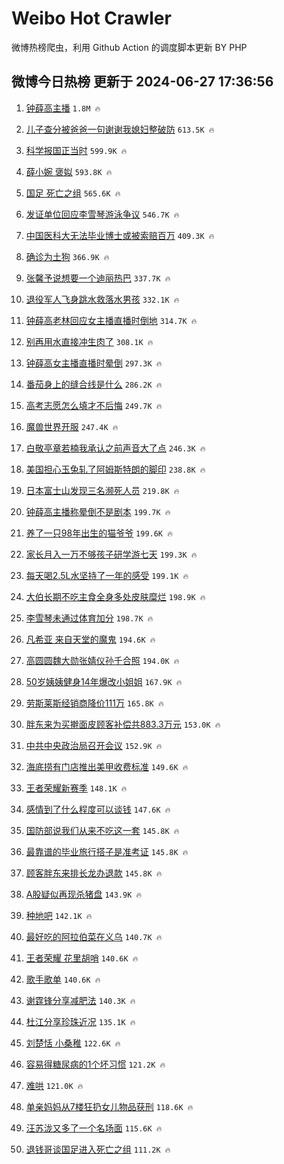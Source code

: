 # Weibo Hot Crawler 



微博热榜爬虫，利用 Github Action 的调度脚本更新 BY PHP 


## 微博今日热榜 更新于 2024-06-27 17:36:56 
1. [钟薛高主播](https://s.weibo.com/weibo?q=%E9%92%9F%E8%96%9B%E9%AB%98%E4%B8%BB%E6%92%AD&t=31&band_rank=1&Refer=top) `1.8M 🔥` 

1. [儿子查分被爸爸一句谢谢我媳妇整破防](https://s.weibo.com/weibo?q=%23%E5%84%BF%E5%AD%90%E6%9F%A5%E5%88%86%E8%A2%AB%E7%88%B8%E7%88%B8%E4%B8%80%E5%8F%A5%E8%B0%A2%E8%B0%A2%E6%88%91%E5%AA%B3%E5%A6%87%E6%95%B4%E7%A0%B4%E9%98%B2%23&t=31&band_rank=2&Refer=top) `613.5K 🔥` 

1. [科学报国正当时](https://s.weibo.com/weibo?q=%23%E7%A7%91%E5%AD%A6%E6%8A%A5%E5%9B%BD%E6%AD%A3%E5%BD%93%E6%97%B6%23&t=31&band_rank=3&Refer=top) `599.9K 🔥` 

1. [薛小婉 褒姒](https://s.weibo.com/weibo?q=%E8%96%9B%E5%B0%8F%E5%A9%89%20%E8%A4%92%E5%A7%92&t=31&band_rank=4&Refer=top) `593.8K 🔥` 

1. [国足 死亡之组](https://s.weibo.com/weibo?q=%E5%9B%BD%E8%B6%B3%20%E6%AD%BB%E4%BA%A1%E4%B9%8B%E7%BB%84&t=31&band_rank=5&Refer=top) `565.6K 🔥` 

1. [发证单位回应李雪琴游泳争议](https://s.weibo.com/weibo?q=%23%E5%8F%91%E8%AF%81%E5%8D%95%E4%BD%8D%E5%9B%9E%E5%BA%94%E6%9D%8E%E9%9B%AA%E7%90%B4%E6%B8%B8%E6%B3%B3%E4%BA%89%E8%AE%AE%23&t=31&band_rank=6&Refer=top) `546.7K 🔥` 

1. [中国医科大无法毕业博士或被索赔百万](https://s.weibo.com/weibo?q=%23%E4%B8%AD%E5%9B%BD%E5%8C%BB%E7%A7%91%E5%A4%A7%E6%97%A0%E6%B3%95%E6%AF%95%E4%B8%9A%E5%8D%9A%E5%A3%AB%E6%88%96%E8%A2%AB%E7%B4%A2%E8%B5%94%E7%99%BE%E4%B8%87%23&t=31&band_rank=7&Refer=top) `409.3K 🔥` 

1. [确诊为土狗](https://s.weibo.com/weibo?q=%E7%A1%AE%E8%AF%8A%E4%B8%BA%E5%9C%9F%E7%8B%97&t=31&band_rank=8&Refer=top) `366.9K 🔥` 

1. [张馨予说想要一个迪丽热巴](https://s.weibo.com/weibo?q=%E5%BC%A0%E9%A6%A8%E4%BA%88%E8%AF%B4%E6%83%B3%E8%A6%81%E4%B8%80%E4%B8%AA%E8%BF%AA%E4%B8%BD%E7%83%AD%E5%B7%B4&t=31&band_rank=9&Refer=top) `337.7K 🔥` 

1. [退役军人飞身跳水救落水男孩](https://s.weibo.com/weibo?q=%23%E9%80%80%E5%BD%B9%E5%86%9B%E4%BA%BA%E9%A3%9E%E8%BA%AB%E8%B7%B3%E6%B0%B4%E6%95%91%E8%90%BD%E6%B0%B4%E7%94%B7%E5%AD%A9%23&t=31&band_rank=10&Refer=top) `332.1K 🔥` 

1. [钟薛高老林回应女主播直播时倒地](https://s.weibo.com/weibo?q=%23%E9%92%9F%E8%96%9B%E9%AB%98%E8%80%81%E6%9E%97%E5%9B%9E%E5%BA%94%E5%A5%B3%E4%B8%BB%E6%92%AD%E7%9B%B4%E6%92%AD%E6%97%B6%E5%80%92%E5%9C%B0%23&t=31&band_rank=11&Refer=top) `314.7K 🔥` 

1. [别再用水直接冲生肉了](https://s.weibo.com/weibo?q=%E5%88%AB%E5%86%8D%E7%94%A8%E6%B0%B4%E7%9B%B4%E6%8E%A5%E5%86%B2%E7%94%9F%E8%82%89%E4%BA%86&t=31&band_rank=12&Refer=top) `308.1K 🔥` 

1. [钟薛高女主播直播时晕倒](https://s.weibo.com/weibo?q=%23%E9%92%9F%E8%96%9B%E9%AB%98%E5%A5%B3%E4%B8%BB%E6%92%AD%E7%9B%B4%E6%92%AD%E6%97%B6%E6%99%95%E5%80%92%23&t=31&band_rank=13&Refer=top) `297.3K 🔥` 

1. [番茄身上的缝合线是什么](https://s.weibo.com/weibo?q=%E7%95%AA%E8%8C%84%E8%BA%AB%E4%B8%8A%E7%9A%84%E7%BC%9D%E5%90%88%E7%BA%BF%E6%98%AF%E4%BB%80%E4%B9%88&t=31&band_rank=14&Refer=top) `286.2K 🔥` 

1. [高考志愿怎么填才不后悔](https://s.weibo.com/weibo?q=%23%E9%AB%98%E8%80%83%E5%BF%97%E6%84%BF%E6%80%8E%E4%B9%88%E5%A1%AB%E6%89%8D%E4%B8%8D%E5%90%8E%E6%82%94%23&t=31&band_rank=15&Refer=top) `249.7K 🔥` 

1. [魔兽世界开服](https://s.weibo.com/weibo?q=%23%E9%AD%94%E5%85%BD%E4%B8%96%E7%95%8C%E5%BC%80%E6%9C%8D%23&t=31&band_rank=16&Refer=top) `247.4K 🔥` 

1. [白敬亭章若楠我承认之前声音大了点](https://s.weibo.com/weibo?q=%23%E7%99%BD%E6%95%AC%E4%BA%AD%E7%AB%A0%E8%8B%A5%E6%A5%A0%E6%88%91%E6%89%BF%E8%AE%A4%E4%B9%8B%E5%89%8D%E5%A3%B0%E9%9F%B3%E5%A4%A7%E4%BA%86%E7%82%B9%23&t=31&band_rank=17&Refer=top) `246.3K 🔥` 

1. [美国担心玉兔轧了阿姆斯特朗的脚印](https://s.weibo.com/weibo?q=%23%E7%BE%8E%E5%9B%BD%E6%8B%85%E5%BF%83%E7%8E%89%E5%85%94%E8%BD%A7%E4%BA%86%E9%98%BF%E5%A7%86%E6%96%AF%E7%89%B9%E6%9C%97%E7%9A%84%E8%84%9A%E5%8D%B0%23&t=31&band_rank=18&Refer=top) `238.8K 🔥` 

1. [日本富士山发现三名濒死人员](https://s.weibo.com/weibo?q=%23%E6%97%A5%E6%9C%AC%E5%AF%8C%E5%A3%AB%E5%B1%B1%E5%8F%91%E7%8E%B0%E4%B8%89%E5%90%8D%E6%BF%92%E6%AD%BB%E4%BA%BA%E5%91%98%23&t=31&band_rank=19&Refer=top) `219.8K 🔥` 

1. [钟薛高主播称晕倒不是剧本](https://s.weibo.com/weibo?q=%23%E9%92%9F%E8%96%9B%E9%AB%98%E4%B8%BB%E6%92%AD%E7%A7%B0%E6%99%95%E5%80%92%E4%B8%8D%E6%98%AF%E5%89%A7%E6%9C%AC%23&t=31&band_rank=20&Refer=top) `199.7K 🔥` 

1. [养了一只98年出生的猫爷爷](https://s.weibo.com/weibo?q=%23%E5%85%BB%E4%BA%86%E4%B8%80%E5%8F%AA98%E5%B9%B4%E5%87%BA%E7%94%9F%E7%9A%84%E7%8C%AB%E7%88%B7%E7%88%B7%23&t=31&band_rank=21&Refer=top) `199.6K 🔥` 

1. [家长月入一万不够孩子研学游七天](https://s.weibo.com/weibo?q=%23%E5%AE%B6%E9%95%BF%E6%9C%88%E5%85%A5%E4%B8%80%E4%B8%87%E4%B8%8D%E5%A4%9F%E5%AD%A9%E5%AD%90%E7%A0%94%E5%AD%A6%E6%B8%B8%E4%B8%83%E5%A4%A9%23&t=31&band_rank=22&Refer=top) `199.3K 🔥` 

1. [每天喝2.5L水坚持了一年的感受](https://s.weibo.com/weibo?q=%23%E6%AF%8F%E5%A4%A9%E5%96%9D2.5L%E6%B0%B4%E5%9D%9A%E6%8C%81%E4%BA%86%E4%B8%80%E5%B9%B4%E7%9A%84%E6%84%9F%E5%8F%97%23&t=31&band_rank=23&Refer=top) `199.1K 🔥` 

1. [大伯长期不吃主食全身多处皮肤糜烂](https://s.weibo.com/weibo?q=%23%E5%A4%A7%E4%BC%AF%E9%95%BF%E6%9C%9F%E4%B8%8D%E5%90%83%E4%B8%BB%E9%A3%9F%E5%85%A8%E8%BA%AB%E5%A4%9A%E5%A4%84%E7%9A%AE%E8%82%A4%E7%B3%9C%E7%83%82%23&t=31&band_rank=24&Refer=top) `198.9K 🔥` 

1. [李雪琴未通过体育加分](https://s.weibo.com/weibo?q=%23%E6%9D%8E%E9%9B%AA%E7%90%B4%E6%9C%AA%E9%80%9A%E8%BF%87%E4%BD%93%E8%82%B2%E5%8A%A0%E5%88%86%23&t=31&band_rank=25&Refer=top) `198.7K 🔥` 

1. [凡希亚 来自天堂的魔鬼](https://s.weibo.com/weibo?q=%E5%87%A1%E5%B8%8C%E4%BA%9A%20%E6%9D%A5%E8%87%AA%E5%A4%A9%E5%A0%82%E7%9A%84%E9%AD%94%E9%AC%BC&t=31&band_rank=26&Refer=top) `194.6K 🔥` 

1. [高圆圆魏大勋张婧仪孙千合照](https://s.weibo.com/weibo?q=%23%E9%AB%98%E5%9C%86%E5%9C%86%E9%AD%8F%E5%A4%A7%E5%8B%8B%E5%BC%A0%E5%A9%A7%E4%BB%AA%E5%AD%99%E5%8D%83%E5%90%88%E7%85%A7%23&t=31&band_rank=27&Refer=top) `194.0K 🔥` 

1. [50岁姨姨健身14年爆改小姐姐](https://s.weibo.com/weibo?q=%2350%E5%B2%81%E5%A7%A8%E5%A7%A8%E5%81%A5%E8%BA%AB14%E5%B9%B4%E7%88%86%E6%94%B9%E5%B0%8F%E5%A7%90%E5%A7%90%23&t=31&band_rank=28&Refer=top) `167.9K 🔥` 

1. [劳斯莱斯经销商降价111万](https://s.weibo.com/weibo?q=%23%E5%8A%B3%E6%96%AF%E8%8E%B1%E6%96%AF%E7%BB%8F%E9%94%80%E5%95%86%E9%99%8D%E4%BB%B7111%E4%B8%87%23&t=31&band_rank=29&Refer=top) `165.8K 🔥` 

1. [胖东来为买擀面皮顾客补偿共883.3万元](https://s.weibo.com/weibo?q=%23%E8%83%96%E4%B8%9C%E6%9D%A5%E4%B8%BA%E4%B9%B0%E6%93%80%E9%9D%A2%E7%9A%AE%E9%A1%BE%E5%AE%A2%E8%A1%A5%E5%81%BF%E5%85%B1883.3%E4%B8%87%E5%85%83%23&t=31&band_rank=30&Refer=top) `153.0K 🔥` 

1. [中共中央政治局召开会议](https://s.weibo.com/weibo?q=%23%E4%B8%AD%E5%85%B1%E4%B8%AD%E5%A4%AE%E6%94%BF%E6%B2%BB%E5%B1%80%E5%8F%AC%E5%BC%80%E4%BC%9A%E8%AE%AE%23&t=31&band_rank=31&Refer=top) `152.9K 🔥` 

1. [海底捞有门店推出美甲收费标准](https://s.weibo.com/weibo?q=%23%E6%B5%B7%E5%BA%95%E6%8D%9E%E6%9C%89%E9%97%A8%E5%BA%97%E6%8E%A8%E5%87%BA%E7%BE%8E%E7%94%B2%E6%94%B6%E8%B4%B9%E6%A0%87%E5%87%86%23&t=31&band_rank=32&Refer=top) `149.6K 🔥` 

1. [王者荣耀新赛季](https://s.weibo.com/weibo?q=%E7%8E%8B%E8%80%85%E8%8D%A3%E8%80%80%E6%96%B0%E8%B5%9B%E5%AD%A3&t=31&band_rank=33&Refer=top) `148.1K 🔥` 

1. [感情到了什么程度可以谈钱](https://s.weibo.com/weibo?q=%23%E6%84%9F%E6%83%85%E5%88%B0%E4%BA%86%E4%BB%80%E4%B9%88%E7%A8%8B%E5%BA%A6%E5%8F%AF%E4%BB%A5%E8%B0%88%E9%92%B1%23&t=31&band_rank=34&Refer=top) `147.6K 🔥` 

1. [国防部说我们从来不吃这一套](https://s.weibo.com/weibo?q=%23%E5%9B%BD%E9%98%B2%E9%83%A8%E8%AF%B4%E6%88%91%E4%BB%AC%E4%BB%8E%E6%9D%A5%E4%B8%8D%E5%90%83%E8%BF%99%E4%B8%80%E5%A5%97%23&t=31&band_rank=35&Refer=top) `145.8K 🔥` 

1. [最靠谱的毕业旅行搭子是准考证](https://s.weibo.com/weibo?q=%23%E6%9C%80%E9%9D%A0%E8%B0%B1%E7%9A%84%E6%AF%95%E4%B8%9A%E6%97%85%E8%A1%8C%E6%90%AD%E5%AD%90%E6%98%AF%E5%87%86%E8%80%83%E8%AF%81%23&t=31&band_rank=36&Refer=top) `145.8K 🔥` 

1. [顾客胖东来排长龙办退款](https://s.weibo.com/weibo?q=%23%E9%A1%BE%E5%AE%A2%E8%83%96%E4%B8%9C%E6%9D%A5%E6%8E%92%E9%95%BF%E9%BE%99%E5%8A%9E%E9%80%80%E6%AC%BE%23&t=31&band_rank=37&Refer=top) `145.8K 🔥` 

1. [A股疑似再现杀猪盘](https://s.weibo.com/weibo?q=%23A%E8%82%A1%E7%96%91%E4%BC%BC%E5%86%8D%E7%8E%B0%E6%9D%80%E7%8C%AA%E7%9B%98%23&t=31&band_rank=38&Refer=top) `143.9K 🔥` 

1. [种地吧](https://s.weibo.com/weibo?q=%E7%A7%8D%E5%9C%B0%E5%90%A7&t=31&band_rank=39&Refer=top) `142.1K 🔥` 

1. [最好吃的阿拉伯菜在义乌](https://s.weibo.com/weibo?q=%23%E6%9C%80%E5%A5%BD%E5%90%83%E7%9A%84%E9%98%BF%E6%8B%89%E4%BC%AF%E8%8F%9C%E5%9C%A8%E4%B9%89%E4%B9%8C%23&t=31&band_rank=40&Refer=top) `140.7K 🔥` 

1. [王者荣耀 花里胡哨](https://s.weibo.com/weibo?q=%E7%8E%8B%E8%80%85%E8%8D%A3%E8%80%80%20%E8%8A%B1%E9%87%8C%E8%83%A1%E5%93%A8&t=31&band_rank=41&Refer=top) `140.6K 🔥` 

1. [歌手歌单](https://s.weibo.com/weibo?q=%E6%AD%8C%E6%89%8B%E6%AD%8C%E5%8D%95&t=31&band_rank=42&Refer=top) `140.6K 🔥` 

1. [谢霆锋分享减肥法](https://s.weibo.com/weibo?q=%23%E8%B0%A2%E9%9C%86%E9%94%8B%E5%88%86%E4%BA%AB%E5%87%8F%E8%82%A5%E6%B3%95%23&t=31&band_rank=43&Refer=top) `140.3K 🔥` 

1. [杜江分享珍珠近况](https://s.weibo.com/weibo?q=%23%E6%9D%9C%E6%B1%9F%E5%88%86%E4%BA%AB%E7%8F%8D%E7%8F%A0%E8%BF%91%E5%86%B5%23&t=31&band_rank=44&Refer=top) `135.1K 🔥` 

1. [刘楚恬 小桑稚](https://s.weibo.com/weibo?q=%E5%88%98%E6%A5%9A%E6%81%AC%20%E5%B0%8F%E6%A1%91%E7%A8%9A&t=31&band_rank=45&Refer=top) `122.6K 🔥` 

1. [容易得糖尿病的1个坏习惯](https://s.weibo.com/weibo?q=%23%E5%AE%B9%E6%98%93%E5%BE%97%E7%B3%96%E5%B0%BF%E7%97%85%E7%9A%841%E4%B8%AA%E5%9D%8F%E4%B9%A0%E6%83%AF%23&t=31&band_rank=46&Refer=top) `121.2K 🔥` 

1. [难哄](https://s.weibo.com/weibo?q=%E9%9A%BE%E5%93%84&t=31&band_rank=47&Refer=top) `121.0K 🔥` 

1. [单亲妈妈从7楼狂扔女儿物品获刑](https://s.weibo.com/weibo?q=%23%E5%8D%95%E4%BA%B2%E5%A6%88%E5%A6%88%E4%BB%8E7%E6%A5%BC%E7%8B%82%E6%89%94%E5%A5%B3%E5%84%BF%E7%89%A9%E5%93%81%E8%8E%B7%E5%88%91%23&t=31&band_rank=48&Refer=top) `118.6K 🔥` 

1. [汪苏泷又多了一个名场面](https://s.weibo.com/weibo?q=%23%E6%B1%AA%E8%8B%8F%E6%B3%B7%E5%8F%88%E5%A4%9A%E4%BA%86%E4%B8%80%E4%B8%AA%E5%90%8D%E5%9C%BA%E9%9D%A2%23&t=31&band_rank=49&Refer=top) `115.6K 🔥` 

1. [退钱哥谈国足进入死亡之组](https://s.weibo.com/weibo?q=%23%E9%80%80%E9%92%B1%E5%93%A5%E8%B0%88%E5%9B%BD%E8%B6%B3%E8%BF%9B%E5%85%A5%E6%AD%BB%E4%BA%A1%E4%B9%8B%E7%BB%84%23&t=31&band_rank=50&Refer=top) `111.2K 🔥` 

